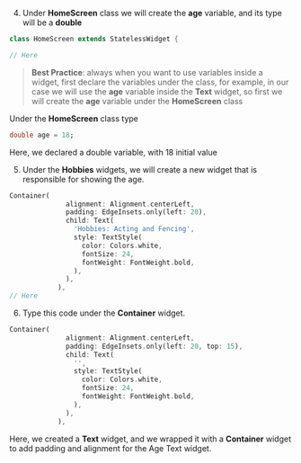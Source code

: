 4. Under **HomeScreen** class we will create the **age** variable, and its type will be a **double**

```dart
class HomeScreen extends StatelessWidget {

// Here

```

> **Best Practice**: always when you want to use variables inside a widget, first declare the variables under the class, for example, in our case we will use the **age** variable inside the **Text** widget, so first we will create the **age** variable under the **HomeScreen** class

Under the **HomeScreen** class type

```dart
double age = 18;
```

Here, we declared a double variable, with 18 initial value

5. Under the **Hobbies** widgets, we will create a new widget that is responsible for showing the age.

```dart
Container(
              alignment: Alignment.centerLeft,
              padding: EdgeInsets.only(left: 20),
              child: Text(
                'Hobbies: Acting and Fencing',
                style: TextStyle(
                  color: Colors.white,
                  fontSize: 24,
                  fontWeight: FontWeight.bold,
                ),
              ),
            ),
// Here

```

6. Type this code under the **Container** widget.

```dart
Container(
              alignment: Alignment.centerLeft,
              padding: EdgeInsets.only(left: 20, top: 15),
              child: Text(
                '',
                style: TextStyle(
                  color: Colors.white,
                  fontSize: 24,
                  fontWeight: FontWeight.bold,
                ),
              ),
            ),
```

Here, we created a **Text** widget, and we wrapped it with a **Container** widget to add padding and alignment for the Age Text widget.
